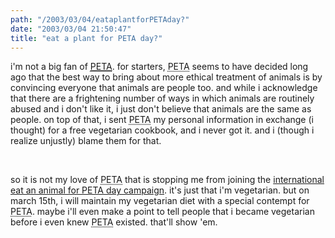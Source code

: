 ```yaml
---
path: "/2003/03/04/eataplantforPETAday?" 
date: "2003/03/04 21:50:47" 
title: "eat a plant for PETA day?" 
---
```

<p>i'm not a big fan of <a href="http://www.peta.org/"><abbr title="People for the Ethical Treatment of Animals">PETA</abbr></a>. for starters, <abbr title="People for the Ethical Treatment of Animals">PETA</abbr> seems to have decided long ago that the best way to bring about more ethical treatment of animals is by convincing everyone that animals are people too. and while i acknowledge that there are a frightening number of ways in which animals are routinely abused and i don't like it, i just don't believe that animals are the same as people. on top of that, i sent <abbr title="People for the Ethical Treatment of Animals">PETA</abbr> my personal information in exchange (i thought) for a free vegetarian cookbook, and i never got it. and i (though i realize unjustly) blame them for that.</p><br><p>so it is not my love of <abbr title="People for the Ethical Treatment of Animals">PETA</abbr> that is stopping me from joining the <a href="http://www.yourish.com/archives/2003/feb23-mar1_2003.html#2003030102">international eat an animal for PETA day campaign</a>. it's just that i'm vegetarian. but on march 15th, i will maintain my vegetarian diet with a special contempt for <abbr title="People for the Ethical Treatment of Animals">PETA</abbr>. maybe i'll even make a point to tell people that i became vegetarian before i even knew <abbr title="People for the Ethical Treatment of Animals">PETA</abbr> existed. that'll show 'em.</p>